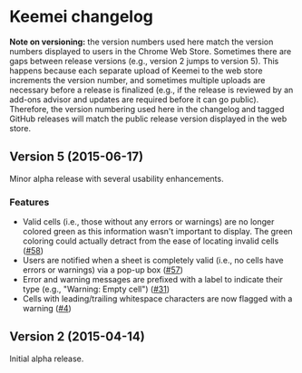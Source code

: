 # Keemei changelog

**Note on versioning:** the version numbers used here match the version numbers displayed to users in the Chrome Web Store. Sometimes there are gaps between release versions (e.g., version 2 jumps to version 5). This happens because each separate upload of Keemei to the web store increments the version number, and sometimes multiple uploads are necessary before a release is finalized (e.g., if the release is reviewed by an add-ons advisor and updates are required before it can go public). Therefore, the version numbering used here in the changelog and tagged GitHub releases will match the public release version displayed in the web store.

## Version 5 (2015-06-17)

Minor alpha release with several usability enhancements.

### Features
* Valid cells (i.e., those without any errors or warnings) are no longer colored green as this information wasn't important to display. The green coloring could actually detract from the ease of locating invalid cells ([#58](https://github.com/biocore/Keemei/issues/58))
* Users are notified when a sheet is completely valid (i.e., no cells have errors or warnings) via a pop-up box ([#57](https://github.com/biocore/Keemei/issues/57))
* Error and warning messages are prefixed with a label to indicate their type (e.g., "Warning: Empty cell") ([#31](https://github.com/biocore/Keemei/issues/31))
* Cells with leading/trailing whitespace characters are now flagged with a warning ([#4](https://github.com/biocore/Keemei/issues/4))

## Version 2 (2015-04-14)
Initial alpha release.
